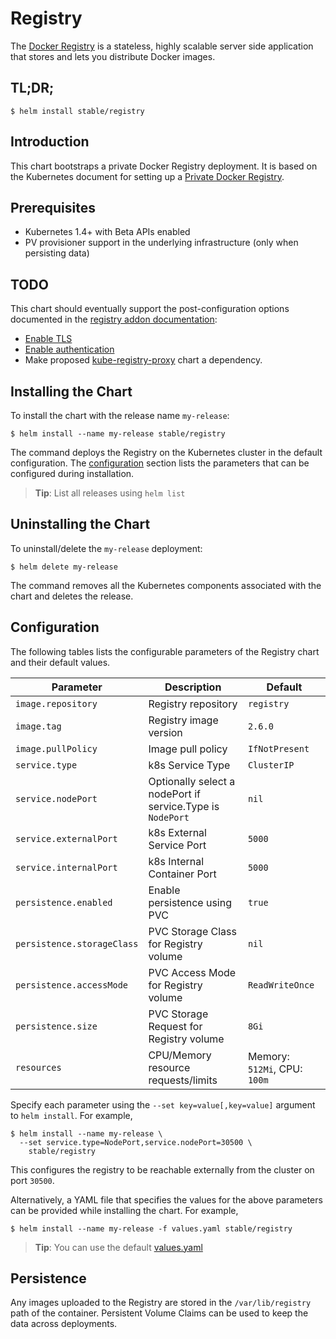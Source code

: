 # Registry

The [Docker Registry](https://docs.docker.com/registry/) is a stateless, highly scalable server side application that stores and lets you distribute Docker images.

## TL;DR;

```console
$ helm install stable/registry
```

## Introduction

This chart bootstraps a private Docker Registry deployment.  It is based on the Kubernetes document for setting up a [Private Docker Registry](https://github.com/kubernetes/kubernetes/tree/master/cluster/addons/registry).

## Prerequisites

- Kubernetes 1.4+ with Beta APIs enabled
- PV provisioner support in the underlying infrastructure (only when persisting data)

## TODO

This chart should eventually support the post-configuration options documented in the [registry addon documentation](https://github.com/kubernetes/kubernetes/tree/master/cluster/addons/registry):

- [Enable TLS](https://github.com/kubernetes/kubernetes/blob/master/cluster/addons/registry/tls/README.md)
- [Enable authentication](https://github.com/kubernetes/kubernetes/blob/master/cluster/addons/registry/auth/README.md)
- Make proposed [kube-registry-proxy](https://github.com/kubernetes/charts/pull/286) chart a dependency.

## Installing the Chart

To install the chart with the release name `my-release`:

```console
$ helm install --name my-release stable/registry
```

The command deploys the Registry on the Kubernetes cluster in the default configuration. The [configuration](#configuration) section lists the parameters that can be configured during installation.

> **Tip**: List all releases using `helm list`

## Uninstalling the Chart

To uninstall/delete the `my-release` deployment:

```console
$ helm delete my-release
```

The command removes all the Kubernetes components associated with the chart and deletes the release.

## Configuration

The following tables lists the configurable parameters of the Registry chart and their default values.

| Parameter                         | Description                             | Default                                                   |
| --------------------------------- | --------------------------------------- | --------------------------------------------------------- |
| `image.repository`                | Registry repository                     | `registry`                                                |
| `image.tag`                       | Registry image version                  | `2.6.0`                                                   |
| `image.pullPolicy`                | Image pull policy                       | `IfNotPresent`                                            |
| `service.type`                    | k8s Service Type                        | `ClusterIP`                                               |
| `service.nodePort`                | Optionally select a nodePort if service.Type is `NodePort`  | `nil`                                 |
| `service.externalPort`            | k8s External Service Port               | `5000`                                                    |
| `service.internalPort`            | k8s Internal Container Port             | `5000`                                                    |
| `persistence.enabled`             | Enable persistence using PVC            | `true`                                                    |
| `persistence.storageClass`        | PVC Storage Class for Registry volume   | `nil`                                                     |
| `persistence.accessMode`          | PVC Access Mode for Registry volume     | `ReadWriteOnce`                                           |
| `persistence.size`                | PVC Storage Request for Registry volume | `8Gi`                                                     |
| `resources`                       | CPU/Memory resource requests/limits     | Memory: `512Mi`, CPU: `100m`                              |

Specify each parameter using the `--set key=value[,key=value]` argument to `helm install`. For example,

```console
$ helm install --name my-release \
  --set service.type=NodePort,service.nodePort=30500 \
    stable/registry
```

This configures the registry to be reachable externally from the cluster on port `30500`.

Alternatively, a YAML file that specifies the values for the above parameters can be provided while installing the chart. For example,

```console
$ helm install --name my-release -f values.yaml stable/registry
```

> **Tip**: You can use the default [values.yaml](values.yaml)

## Persistence

Any images uploaded to the Registry are stored in the `/var/lib/registry` path of the container.  Persistent Volume Claims can be used to keep the data across deployments. 
